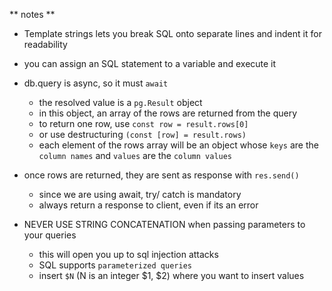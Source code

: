 ** notes **

- Template strings lets you break SQL onto separate lines and indent it for readability

- you can assign an SQL statement to a variable and execute it

- db.query is async, so it must `await`

  - the resolved value is a `pg.Result` object
  - in this object, an array of the rows are returned from the query
  - to return one row, use `const row = result.rows[0]`
  - or use destructuring `(const [row] = result.rows)`
  - each element of the rows array will be an object whose `keys` are the `column names` and `values` are the `column values`

- once rows are returned, they are sent as response with `res.send()`

  - since we are using await, try/ catch is mandatory
  - always return a response to client, even if its an error

- NEVER USE STRING CONCATENATION when passing parameters to your queries
  - this will open you up to sql injection attacks
  - SQL supports `parameterized queries`
  - insert `$N` (N is an integer $1, $2) where you want to insert values
